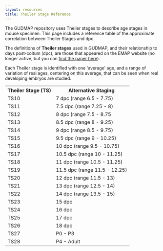 ```yaml
---
layout: resources
title: Theiler Stage Reference
---
```


The GUDMAP repository uses Theiler stages to describe age stages in mouse specimen. This page includes a reference table of the approximate correlation between Theiler Stages and dpc.

The definitions of **Theiler stages** used in GUDMAP, and their relationship to days post-coitum (dpc), are those that appeared on the EMAP website (no longer active, but you can [find the paper here](https://www.ncbi.nlm.nih.gov/projects/Jax_GSA/IMGC2005_Workshop/emage_tutorial.pdf)).

Each Theiler stage is identified with one 'average' age, and a range of variation of real ages, centering on this average, that can be seen when real developing embryos are studied.

<table class="table">
  <tr>
    <th>Theiler Stage (TS)</th>
    <th>Alternative Staging</th>
  </tr>
  <tr>
    <td>TS10	</td>
    <td>7 dpc (range 6.5 - 7.75)</td>
  </tr>
  <tr>
    <td>TS11	</td>
    <td>7.5 dpc (range 7.25 - 8)</td>
  </tr>
  <tr>
    <td>TS12	</td>
    <td>8 dpc (range 7.5 - 8.75</td>
  </tr>
  <tr>
    <td>TS13	</td>
    <td>8.5 dpc (range 8 - 9.25)</td>
  </tr>
  <tr>
    <td>TS14	</td>
    <td>9 dpc (range 8.5 - 9.75)</td>
  </tr>
  <tr>
    <td>TS15	</td>
    <td>9.5 dpc (range 9 - 10.25)</td>
  </tr>
  <tr>
    <td>TS16	</td>
    <td>10 dpc (range 9.5 - 10.75)</td>
  </tr>
  <tr>
    <td>TS17	</td>
    <td>10.5 dpc (range 10 - 11.25)</td>
  </tr>
  <tr>
    <td>TS18	</td>
    <td>11 dpc (range 10.5 - 11.25)</td>
  </tr>
  <tr>
    <td>TS19	</td>
    <td>11.5 dpc (range 11.5 - 12.25)</td>
  </tr>
  <tr>
    <td>TS20	</td>
    <td>12 dpc (range 11.5 - 13)</td>
  </tr>
  <tr>
    <td>TS21</td>
    <td>13 dpc (range 12.5 - 14)</td>
  </tr>
  <tr>
    <td>TS22</td>
    <td>14 dpc (range 13.5 - 15)</td>
  </tr>
  <tr>
    <td>TS23	</td>
    <td>15 dpc</td>
  </tr>
  <tr>
    <td>TS24	</td>
    <td>16 dpc</td>
  </tr>
  <tr>
    <td>TS25	</td>
    <td>17 dpc</td>
  </tr>
  <tr>
    <td>TS26	</td>
    <td>18 dpc</td>
  </tr>
  <tr>
    <td>TS27</td>
    <td>P0 - P3</td>
  </tr>
  <tr>
    <td>TS28	</td>
    <td>P4 - Adult</td>
  </tr>
</table>
